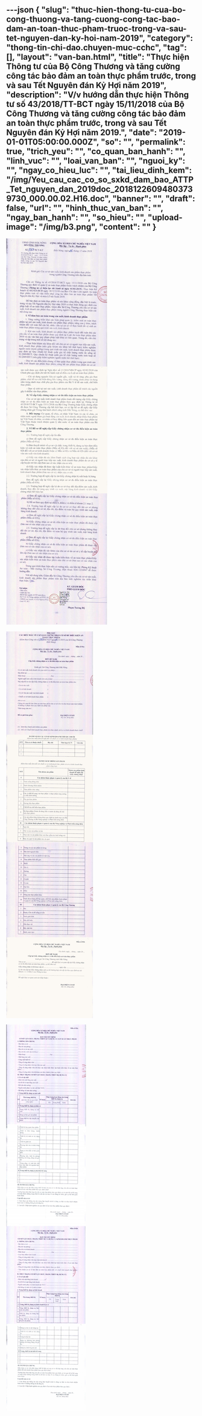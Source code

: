 ---json
{
    "slug": "thuc-hien-thong-tu-cua-bo-cong-thuong-va-tang-cuong-cong-tac-bao-dam-an-toan-thuc-pham-truoc-trong-va-sau-tet-nguyen-dan-ky-hoi-nam-2019",
    "category": "thong-tin-chi-dao.chuyen-muc-cchc",
    "tag": [],
    "layout": "van-ban.html",
    "title": "Thực hiện Thông tư của Bộ Công Thương và tăng cường công tác bảo đảm an toàn thực phẩm trước, trong và sau Tết Nguyên đán Kỷ Hợi năm 2019",
    "description": "V/v hướng dẫn thực hiện Thông tư số 43/2018/TT-BCT ngày 15/11/2018 của Bộ Công Thương và tăng cường công tác bảo đảm an toàn thực phẩm trước, trong và sau Tết Nguyên đán Kỷ Hợi năm 2019.",
    "date": "2019-01-01T05:00:00.000Z",
    "so": "",
    "permalink": true,
    "trich_yeu": "",
    "co_quan_ban_hanh": "",
    "linh_vuc": "",
    "loai_van_ban": "",
    "nguoi_ky": "",
    "ngay_co_hieu_luc": "",
    "tai_lieu_dinh_kem": "/img/Yeu_cau_cac_co_so_sxkd_dam_bao_ATTP_Tet_nguyen_dan_2019doc_20181226094803739730_000.00.02.H16.doc",
    "banner": "",
    "draft": false,
    "url": "",
    "hinh_thuc_van_ban": "",
    "ngay_ban_hanh": "",
    "so_hieu": "",
    "upload-image": "/img/b3.png",
    "__content__": ""
}
---
<p><img alt="" src="/img/b1.png" /></p>

<p><img alt="" src="/img/b2.png" /></p>

<p><img alt="" src="/img/b3.png" /></p>
